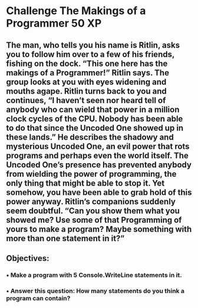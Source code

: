 # Challenge The Makings of a Programmer 50 XP

## The man, who tells you his name is Ritlin, asks you to follow him over to a few of his friends, fishing on the dock. “This one here has the makings of a Programmer!” Ritlin says. The group looks at you with eyes widening and mouths agape. Ritlin turns back to you and continues, “I haven’t seen nor heard tell of anybody who can wield that power in a million clock cycles of the CPU. Nobody has been able to do that since the Uncoded One showed up in these lands.” He describes the shadowy and mysterious Uncoded One, an evil power that rots programs and perhaps even the world itself. The Uncoded One’s presence has prevented anybody from wielding the power of programming, the only thing that might be able to stop it. Yet somehow, you have been able to grab hold of this power anyway. Ritlin’s companions suddenly seem doubtful. “Can you show them what you showed me? Use some of that Programming of yours to make a program? Maybe something with more than one statement in it?”

## Objectives:

### • Make a program with 5 Console.WriteLine statements in it.
### • Answer this question: How many statements do you think a program can contain?